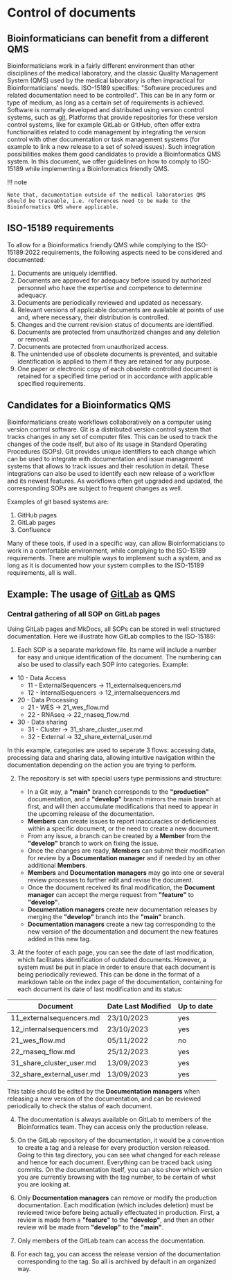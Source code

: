 # Control of documents

## Bioinformaticians can benefit from a different QMS

Bioinformaticians work in a fairly different environment than other disciplines of the medical laboratory, and the classic Quality Management System (QMS) used by the medical laboratory is often impractical for Bioinformaticians' needs. ISO-15189 specifies: "Software procedures and related documentation need to be controlled". This can be in any form or type of medium, as long as a certain set of requirements is achieved. Software is normally developed and distributed using version control systems, such as [git](https://git-scm.com/). Platforms that provide repositories for these version control systems, like for example GitLab or GitHub, often offer extra functionalities related to code management by integrating the version control with other documentation or task management systems (for example to link a new release to a set of solved issues). Such integration possibilities makes them good candidates to provide a Bioinformatics QMS system. In this document, we offer guidelines on how to comply to ISO-15189 while implementing a Bioinformatics friendly QMS.

!!! note

    Note that, documentation outside of the medical laboratories QMS should be traceable, i.e. references need to be made to the Bioinformatics QMS where applicable. 

## ISO-15189 requirements

To allow for a Bioinformatics friendly QMS while complying to the ISO-15189:2022 requirements, the following aspects need to be considered and documented:

1. Documents are uniquely identified.
2. Documents are approved for adequacy before issued by authorized personnel who have the expertise and competence to determine adequacy.
3. Documents are periodically reviewed and updated as necessary.
4. Relevant versions of applicable documents are available at points of use and, where necessary, their distribution is controlled.
5. Changes and the current revision status of documents are identified.
6. Documents are protected from unauthorized changes and any deletion or removal.
7. Documents are protected from unauthorized access.
8. The unintended use of obsolete documents is prevented, and suitable identification is applied to them if they are retained for any purpose.
9. One paper or electronic copy of each obsolete controlled document is retained for a specified time period or in accordance with applicable specified requirements.

## Candidates for a Bioinformatics QMS

Bioinformaticians create workflows collaboratively on a computer using version control software. Git is a distributed version control system that tracks changes in any set of computer files. This can be used to track the changes of the code itself, but also of its usage in Standard Operating Procedures (SOPs).
Git provides unique identifiers to each change which can be used to integrate with documentation and issue management systems that allows to track issues and their resolution in detail. These integrations can also be used to identify each new release of a workflow and its newest features. As workflows often get upgraded and updated, the corresponding SOPs are subject to frequent changes as well.  

Examples of git based systems are:

1. GitHub pages
2. GitLab pages
3. Confluence

Many of these tools, if used in a specific way, can allow Bioinformaticians to work in a comfortable environment, while complying to the ISO-15189 requirements. There are multiple ways to implement such a system, and as long as it is documented how your system complies to the ISO-15189 requirements, all is well. 

## Example: The usage of [GitLab](https://about.gitlab.com/) as QMS

### Central gathering of all SOP on GitLab pages

Using GitLab pages and MkDocs, all SOPs can be stored in well structured documentation. Here we illustrate how GitLab complies to the ISO-15189:

1. Each SOP is a separate markdown file. Its name will include a number for easy and unique identification of the document. The numbering can also be used to classify each SOP into categories. Example:

-   10 - Data Access
    -   11 - ExternalSequencers -> 11_externalsequencers.md
    -   12 - InternalSequencers -> 12_internalsequencers.md
-   20 - Data Processing
    -   21 - WES -> 21_wes_flow.md
    -   22 - RNAseq -> 22_rnaseq_flow.md
-   30 - Data sharing
    -   31 - Cluster -> 31_share_cluster_user.md
    -   32 - External -> 32_share_external_user.md

 In this example, categories are used to seperate 3 flows: accessing data, processing data and sharing data, allowing intuitive navigation within the documentation depending on the action you are trying to perform.

2. The repository is set with special users type permissions and structure:

    - In a Git way, a **"main"** branch corresponds to the **"production"** documentation, and a **"develop"** branch mirrors the main branch at first, and will then accumulate modifications that need to appear in the upcoming release of the documentation.
    - **Members** can create issues to report inaccuracies or deficiencies within a specific document, or the need to create a new document.
    - From any issue, a branch can be created by a **Member** from the **"develop"** branch to work on fixing the issue.
    - Once the changes are ready, **Members** can submit their modification for review by a **Documentation manager** and if needed by an other additional **Members**.
    - **Members** and **Documentation managers** may go into one or several review processes to further edit and revise the document.
    - Once the document received its final modification, the **Document manager** can accept the merge request from **"feature"** to **"develop"**.
    - **Documentation managers** create new documentation releases by merging the **"develop"** branch into the **"main"** branch.
    - **Documentation managers** create a new tag corresponding to the new version of the documentation and document the new features added in this new tag.

3. At the footer of each page, you can see the date of last modification, which facilitates identification of outdated documents. However, a system must be put in place in order to ensure that each document is being periodically reviewed. This can be done in the format of a markdown table on the index page of the documentation, containing for each document its date of last modification and its status:

| Document                  | Date Last Modified | Up to date |
| ------------------------- | ------------------ | ---------- |
| 11_externalsequencers.md  | 23/10/2023         | yes        |
| 12_internalsequencers.md  | 23/10/2023         | yes        |
| 21_wes_flow.md            | 05/11/2022         | no         |
| 22_rnaseq_flow.md         | 25/12/2023         | yes        |
| 31_share_cluster_user.md  | 13/09/2023         | yes        |
| 32_share_external_user.md | 13/09/2023         | yes        |

This table should be edited by the **Documentation managers** when releasing a new version of the documentation, and can be reviewed periodically to check the status of each document.

4. The documentation is always available on GitLab to members of the Bioinformatics team. They can access only the production release.

5. On the GitLab repository of the documentation, it would be a convention to create a tag and a release for every production version released. Going to this tag directory, you can see what changed for each release and hence for each document. Everything can be traced back using commits. On the documentation itself, you can also show which version you are currently browsing with the tag number, to be certain of what you are looking at.

6. Only **Documentation managers** can remove or modify the production documentation. Each modification (which includes deletion) must be reviewed twice before being actually effectuated in production. First, a review is made from a **"feature"** to the **"develop"**, and then an other review will be made from **"develop"** to the **"main"**.

7. Only members of the GitLab team can access the documentation.

8. For each tag, you can access the release version of the documentation corresponding to the tag. So all is archived by default in an organized way.
